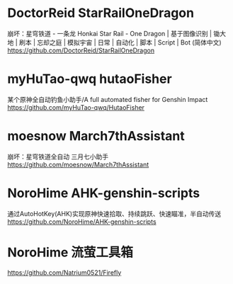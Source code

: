 # DoctorReid   StarRailOneDragon
崩坏：星穹铁道 - 一条龙 Honkai Star Rail - One Dragon | 基于图像识别 | 锄大地 | 刷本 | 忘却之庭 | 模拟宇宙 | 日常 | 自动化 | 脚本 | Script | Bot (简体中文)
https://github.com/DoctorReid/StarRailOneDragon

# myHuTao-qwq  hutaoFisher
某个原神全自动钓鱼小助手/A full automated fisher for Genshin Impact
https://github.com/myHuTao-qwq/HutaoFisher

# moesnow    March7thAssistant
崩坏：星穹铁道全自动 三月七小助手
https://github.com/moesnow/March7thAssistant

# NoroHime   AHK-genshin-scripts
通过AutoHotKey(AHK)实现原神快速拾取、持续跳跃、快速瞄准，半自动传送
https://github.com/NoroHime/AHK-genshin-scripts

# NoroHime   流萤工具箱
https://github.com/Natrium0521/Firefly
